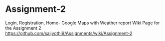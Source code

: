 # Assignment-2
Login, Registration, Home- Google Maps with Weather report
Wiki Page for the Assignment 2
https://github.com/saijyothi9/Assignments/wiki/Assignment-2
